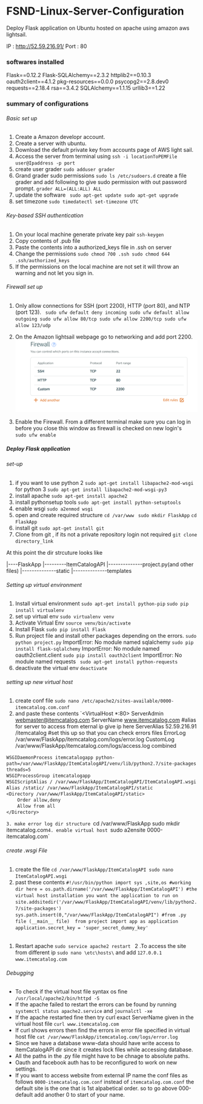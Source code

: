 # FSND-Linux-Server-Configuration

Deploy Flask application on Ubuntu  hosted on apache using amazon aws lightsail.

IP : http://52.59.216.91/
Port : 80

### softwares installed 

Flask==0.12.2
Flask-SQLAlchemy==2.3.2
httplib2==0.10.3
oauth2client==4.1.2
pkg-resources==0.0.0
psycopg2==2.8.dev0
requests==2.18.4
rsa==3.4.2
SQLAlchemy==1.1.15
urllib3==1.22

### summary of configurations 

###### Basic set up 


1. Create a Amazon developr account.
2. Create a server with ubuntu.
3. Download the default private key from accounts page of AWS light sail.
4. Access the server from terminal using 
  `ssh -i locationToPEMFile user@Ipaddress -p port`
5. create user grader `sudo adduser grader`
6. Grand grader sudo permissions 
    `sudo ls /etc/sudoers.d`
    create a file grader and add following to give sudo permission with out password prompt.
    `grader ALL=(ALL:ALL) ALL`
7. update the software 
  ` sudo apt-get update
    sudo apt-get upgrade`
8. set timezone
   `sudo timedatectl set-timezone UTC`
    
###### Key-based SSH authentication

1. On your local machine generate private key pair 
`ssh-keygen`
2. Copy contents of .pub file 
3. Paste the contents into a authorized_keys file in .ssh on server 
4. Change the permissions 
    `sudo chmod 700 .ssh
     sudo chmod 644 .ssh/authorized_keys`
5. If the permissions on the local machine are not set it will throw an warning and not let you sign in. 

###### Firewall set up 

1. Only allow connections for SSH (port 2200), HTTP (port 80), and NTP (port 123).
` sudo ufw default deny incoming
  sudo ufw default allow outgoing
  sudo ufw allow 80/tcp
  sudo ufw allow 2200/tcp
  sudo ufw allow 123/udp` 
  
2. On the Amazon lightsail webpage go to networking and add port 2200. 
    ![alt text](https://github.com/ramyaperi/FSND-Linux-Server-Configuration/blob/master/ScreenShot.png "screenshoot")
3. Enable the Firewall. From a different terminal make sure you can log in before you close this window as firewall is checked on new login's  
    `sudo ufw enable`
    
 ##### Deploy Flask application
 
 ###### set-up
 
 1. if you want to use python 2 
 `sudo apt-get install libapache2-mod-wsgi`
 for python 3 
 `sudo apt-get install libapache2-mod-wsgi-py3`
 2. install apache 
 `sudo apt-get install apache2`
 3. install pythonsetup tools
 `sudo apt-get install python-setuptools`
 4. enable wsgi 
 `sudo a2enmod wsgi `
 5. open  and create required structure
  `cd /var/www `
  `sudo mkdir FlaskApp`
  `cd FlaskApp`
 6. install git 
  `sudo apt-get install git`
 7. Clone from git , if its not a private repository login not required
   `git clone directory_link`
   
  At this point the dir strcuture looks like 
   
   |----FlaskApp
   |---------ItemCatalogAPI
   |--------------project.py(and other files)
   |--------------static
   |--------------templates
   
  ###### Setting up virtual environment 
  1. Install virtual environment
  `sudo apt-get install python-pip`
  `sudo pip install virtualenv `
  2. set up virtual env 
  `sudo virtualenv venv`
  3. Activate Virtual Env 
  `source venv/bin/activate `
  4. Install Flask 
  `sudo pip install Flask `
  5. Run project file and install other packages depending on the errors. 
  `sudo python project.py`
  ImportError: No module named sqlalchemy
  `sudo pip install flask-sqlalchemy`
  ImportError: No module named oauth2client.client
  `sudo pip install oauth2client`
  ImportError: No module named requests
  ` sudo apt-get install python-requests`
  6. deactivate the virtual env 
  `deactivate`
  
  ###### setting up new virtual host
  
  1. create conf file
  `sudo nano /etc/apache2/sites-available/0000-itemcatalog.com.conf`
  2. and paste these contents 
  `<VirtualHost *:80>
    ServerAdmin webmaster@itemcatalog.com
    ServerName www.itemcatalog.com
    #alias for server to access from eternal ip give ip here
    ServerAlias 52.59.216.91 /itemcatalog
    #set this up so that you can check errors files
    ErrorLog /var/www/FlaskApp/itemcatalog.com/logs/error.log
    CustomLog /var/www/FlaskApp/itemcatalog.com/logs/access.log combined

    WSGIDaemonProcess itemcatalogapp python-path=/var/www/FlaskApp/ItemCatalogAPI/venv/lib/python2.7/site-packages threads=5
    WSGIProcessGroup itemcatalogapp
    WSGIScriptAlias / /var/www/FlaskApp/ItemCatalogAPI/ItemCatalogAPI.wsgi
    Alias /static/ /var/www/FlaskApp/ItemCatalogAPI/static
    <Directory /var/www/FlaskApp/ItemCatalogAPI/static>
        Order allow,deny
        Allow from all
    </Directory>

</VirtualHost>`
3. make error log dir structure 
`cd /var/www/FlaskApp
sudo mkdir itemcatalog.com`
4. enable virtual host 
`sudo a2ensite 0000-itemcatalog.com`

###### create .wsgi File
1. create the file 
`cd /var/www/FlaskApp/ItemCatalogAPI
sudo nano ItemCatalogAPI.wsgi`
2. past these contents 
`#!/usr/bin/python
import sys ,site,os
#working dir
here = os.path.dirname('/var/www/FlaskApp/ItemCatalogAPI')
#the virtual host installation you want the application to run on
site.addsitedir('/var/www/FlaskApp/ItemCatalogAPI/venv/lib/python2.7/site-packages')
sys.path.insert(0,"/var/www/FlaskApp/ItemCatalogAPI")
#from .py file (__main__ file) 
from project import app as application
application.secret_key = 'super_secret_dummy_key'`

######
1. Restart apache 
`sudo service apache2 restart `
2 .To access the site from different ip
`sudo nano \etc\hosts\` and add
`127.0.0.1 www.itemcatalog.com`
###### Debugging

* To check if the virtual host file syntax os fine 
 `/usr/local/apache2/bin/httpd -S` 
* If the apache failed to restart the errors can be found by running 
  `systemctl status apache2.service` and `journalctl -xe`
* If the apache restarted fine then try curl exact ServerName given in the virtual host file
  `curl www.itemcatalog.com`
* If curl shows errors then find the errors in error file specified in virtual host file
  `cat /var/www/FlaskApp/itemcatalog.com/logs/error.log`
* Since we have a database www-data should have write access to ItemCatalogAPI dir since it creates lock files while accessing database.
* All the paths in the .py file might have to be chnage to absolute paths. 
* Oauth and facebook auth has to be reconfigured to work on new settings.
* If you want to access website from external IP name the conf files as follows 
`0000-itemcatalog.com.conf` instead of `itemcatalog.com.conf` the default site is the one that is 1st alpabetical order.  so to go above 000-default add another 0 to start of your name.
  
  

